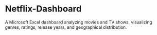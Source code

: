 # Netflix-Dashboard
A Microsoft Excel dashboard analyzing movies and TV shows, visualizing genres, ratings, release years, and geographical distribution.
